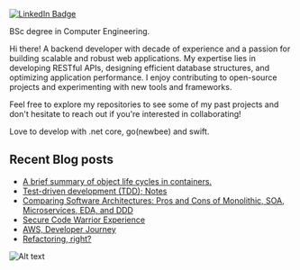 [![LinkedIn Badge](https://img.shields.io/badge/LinkedIn-Profile-informational?style=flat&logo=linkedin&logoColor=white&color=0D76A8)](https://www.linkedin.com/in/ekinbulut/)

BSc degree in Computer Engineering.


Hi there! A backend developer with decade of experience and a passion for building scalable and robust web applications. My expertise lies in developing RESTful APIs, designing efficient database structures, and optimizing application performance. 
I enjoy contributing to open-source projects and experimenting with new tools and frameworks. 

Feel free to explore my repositories to see some of my past projects and don't hesitate to reach out if you're interested in collaborating!

Love to develop with .net core, go(newbee) and swift.

## Recent Blog posts

* [A brief summary of object life cycles in containers.](https://ekinbulut.com/a-brief-summary-of-object-life-cycles-in-containers-2df6564ac05e)
* [Test-driven development (TDD); Notes](https://ekinbulut.com/test-driven-development-tdd-notes-a28ce88cb732)
* [Comparing Software Architectures: Pros and Cons of Monolithic, SOA, Microservices, EDA, and DDD](https://ekinbulut.com/comparing-software-architectures-pros-and-cons-of-monolithic-soa-microservices-eda-and-ddd-eea61abffb75)
* [Secure Code Warrior Experience](https://ekinbulut.com/secure-code-warrior-experience-23e3eb3c9cb2)
* [AWS, Developer Journey](https://ekinbulut.com/aws-developer-journey-a4e997db0ca1)
* [Refactoring, right?](https://ekinbulut.com/refacoring-right-25b837985d4)




![Alt text](https://res.cloudinary.com/dkgzvwnhz/image/upload/c_scale,w_150/v1669399669/github/frame.png "Scan Me")
